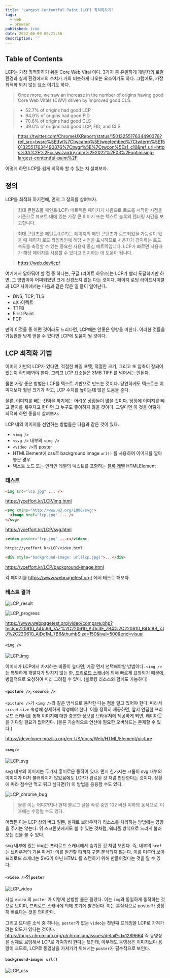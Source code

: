 ```yaml
---
title: 'Largest Contentful Paint (LCP) 최적화하기'
tags:
  - web
  - browser
published: true
date: 2022-06-09 00:21:56
description: ''
---
```


## Table of Contents

LCP는 가장 최적화하기 쉬운 Core Web Vital 이다. 3가지 중 유일하게 개발자의 로컬 환경과 실제 환경에서의 수치가 거의 비슷하게 나오는 요소이기도 하다. 그럼에도, 가장 최적화 되지 않는 요소 이기도 하다.

> Once more, we saw an increase in the number of origins having good Core Web Vitals (CWV) driven by improved good CLS.

> - 52.7% of origins had good LCP
> - 94.9% of origins had good FID
> - 70.6% of origins had good CLS
> - 39.0% of origins had good LCP, FID, and CLS

> https://twitter.com/ChromeUXReport/status/1501325517634490376?ref_src=twsrc%5Etfw%7Ctwcamp%5Etweetembed%7Ctwterm%5E1501325517634490376%7Ctwgr%5E%7Ctwcon%5Es1_c10&ref_url=https%3A%2F%2Fcsswizardry.com%2F2022%2F03%2Foptimising-largest-contentful-paint%2F

어떻게 하면 LCP를 쉽게 최적화 할 수 있는 지 살펴보자.

## 정의

LCP를 최적화 하기전에, 먼저 그 정의를 살펴보자.

> 최대 콘텐츠풀 페인트(LCP) 메트릭은 페이지가 처음으로 로드를 시작한 시점을 기준으로 뷰포트 내에 있는 가장 큰 이미지 또는 텍스트 블록의 렌더링 시간을 보고합니다.

> 최대 콘텐츠풀 페인트(LCP)는 페이지의 메인 콘텐츠가 로드되었을 가능성이 있을 때 페이지 로드 타임라인에 해당 시점을 표시하므로 사용자가 감지하는 로드 속도를 측정할 수 있는 중요한 사용자 중심 메트릭입니다. LCP가 빠르면 사용자가 해당 페이지를 사용할 수 있다고 인지하는 데 도움이 됩니다.

> https://web.dev/lcp/

여기에서 알아둬야 할 점 중 하나는, 구글 (라이트 하우스)는 LCP가 빨리 도달하기만 하면, 그 방법이야 어찌되었던 크게 신경쓰지 않는 다는 것이다. 페이지 로딩 라이프사이클과 LCP 사이에서는 다음과 같은 많은 일 들이 일어난다.

- DNS, TCP, TLS
- 리다이렉트
- TTFB
- First Paint
- FCP

만약 이것들 중 어떤 것이라도 느리다면, LCP에는 안좋은 영향을 미친다. 이러한 것들을 가능한한 낮게 얻을 수 있다면 LCP에 도움이 될 것이다.

## LCP 최적화 기법

이미지 기반의 LCP가 있다면, 적절한 파일 포맷, 적절한 크기, 그리고 또 압축이 잘되어 있는지 확인해봐야 한다. 그리고 LCP 요소들은 3MB TIFF 를 넘어서는 안된다.

물론 가장 좋은 방법은 LCP를 텍스트 기반으로 만드는 것이다. 당연하게도 텍스트는 이미지보다 훨씬 크기가 작고, LCP 수치를 높이는데 많은 도움을 준다.

물론, 이미지를 빼는 선택을 하기에는 어려운 상황들이 많을 것이다. 당장에 이미지를 뺴고 글자를 채우자고 한다면 그 누구도 좋아하지 않을 것이다. 그렇다면 이 것을 어떻게 최적화 하면 좋을지 살펴보자.

LCP 내의 이미지를 선언하는 방법들은 다음과 같은 것이 있다.

- `<img />`
- `<svg />` 내부의 `<img />`
- `<video />`의 poster
- HTMLElement에 css로 background image `url()` 를 사용하여 이미지를 깔아 놓은 경우
- 텍스트 노드 또는 인라인 레벨의 텍스트를 포함하는 [블록 레벨](https://developer.mozilla.org/ko/docs/Web/HTML/Block-level_elements) HTMLElement

### 테스트

```html
<img src="lcp.jpg" ... />
```

https://yceffort.kr/LCP/img.html

```html
<svg xmlns="http://www.w3.org/1000/svg">
  <image href="lcp.jpg" ... />
</svg>
```

https://yceffort.kr/LCP/svg.html

```html
<video poster="lcp.jpg" ...></video>

https://yceffort.kr/LCP/video.html
```

```html
<div style="background-image: url(lcp.jpg)">...</div>
```

https://yceffort.kr/LCP/background-image.html

각 페이지를 https://www.webpagetest.org/ 에서 테스트 해보자.

### 테스트 결과

![LCP_result](./images/LCP_result.png)

![LCP_progress](./images/LCP_Progress.png)

https://www.webpagetest.org/video/compare.php?tests=220610_AiDc96_7AZ%2C220610_AiDc3F_7B4%2C220610_BiDc9B_7JJ%2C220610_AiDc1M_7B6&thumbSize=150&ival=500&end=visual

#### `<img />`

![LCP_img](./images/LCP_img.png)

이미지가 LCP에서 차지하는 비중이 높다면, 가장 먼저 선택해야할 방법이다. `<img />`는 특별하게 개발자가 망치지 않는 한, [프리로드 스캐너](https://andydavies.me/blog/2013/10/22/how-the-browser-pre-loader-makes-pages-load-faster/)에 의해 빠르게 요청되기 때문에, 병렬적으로 요청하여 미리 그려질 수 있다. (블로킹 리소스와 함께도 가능하다)

#### `<picture />`, `<source />`

`<picture />`가 `<img />`와 같은 방식으로 동작한 다는 점을 알고 있어야 한다. 따라서 `srcset` `size` 속성에 상세하게 작성해야 한다. 이를 정확히 제공하면, 앞서 언급한 프리로드 스캐너를 통해 이미지에 대한 충분한 정보를 브라우저에 제공하게 되면, 레이아웃을 기다릴 필요가 없어진다. (물론 기술적으로 연산에 필요한 오버헤드는 존재할 수 있다.)

https://developer.mozilla.org/en-US/docs/Web/HTML/Element/picture

#### `<svg/>`

![LCP_svg](./images/LCP_svg.png)

svg 내부의 이미지는 두가지 흥미로운 동작이 있다. 먼저 한가지는 크롬이 svg 내부의 이미지가 미처 불러와지지 않았음에도 LCP가 완료된 것 처럼 판단한다는 것이다. 상황에 따라 점수만 먹고 튀고 싶다면(?) 이 방법을 응용할 수도 있다.

![LCP_chrome_bug](./images/LCP_chrome_bug.png)

> 물론 이는 어디까지나 현재 블로그 글을 작성 중인 102 버전 이하의 동작으로, 이후에는 수정될 수도 있다.

어쨌든 이는 LCP 상의 버그 일뿐, 실제로 브라우저가 리소스를 처리하는 방법에는 영향을 주지는 않는다. 위 스크린샷에서도 볼 수 있는 것처럼, 워터폴 방식으로 느리게 불러오는 것을 볼 수 있다.

svg 내부에 있는 img는 프리로드 스캐너에서 숨겨진 것 처럼 보인다. 즉, 내부의 `href`는 브라우저의 기본 파서가 이를 발견할 떄까지 구분 분석되지 않는다. 이를 미루어 보아 프리로드 스캐너는 SVG가 아닌 HTML 를 스캔하기 위해 만들어졌다는 것을 알 수 있다.

#### `<video />`의 `poster`

![LCP_video](./images/LCP_video.png)

사실 `video` 의 `poster` 가 이렇게 선방할 줄은 몰랐다. 이는 `img`와 동일하게 동작하는 것으로 보이며, 프리로드 스캐너에 의해 조기에 발견된다. 이는 본질적으로 poster가 굉장히 빠르다는 것을 의미한다.

그리고 또다른 소식 중 하나는, `poster`가 없는 `video`는 첫번쨰 프레임을 LCP로 가져가려는 의도가 있다는 것이다. https://bugs.chromium.org/p/chromium/issues/detail?id=1289664 즉 동영상을 실제로 로딩해서 LCP로 가져가려 한다는 뜻인데, 아무래도 동영상은 이미지보다 용량이 크므로, LCP로 동영상을 가져가기 위해서는 `poster`가 필수적으로 보인다.

#### `background-image: url()`

![LCP_css](./images/LCP_css.png)
